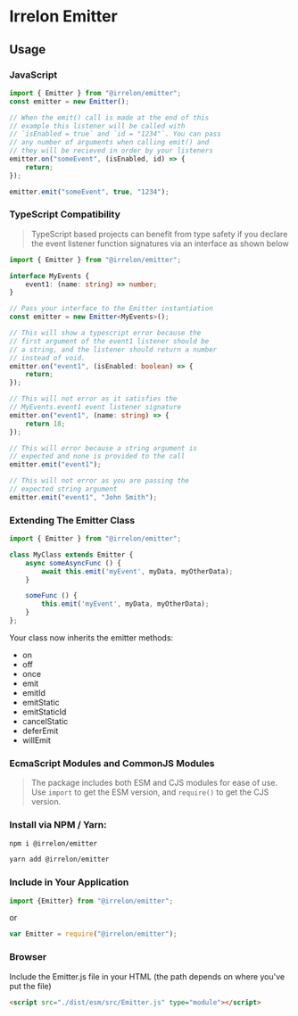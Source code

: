 # Irrelon Emitter

## Usage

### JavaScript
```javascript
import { Emitter } from "@irrelon/emitter";
const emitter = new Emitter();

// When the emit() call is made at the end of this
// example this listener will be called with
// `isEnabled = true` and `id = "1234"`. You can pass
// any number of arguments when calling emit() and
// they will be recieved in order by your listeners
emitter.on("someEvent", (isEnabled, id) => {
    return;
});

emitter.emit("someEvent", true, "1234");
```

### TypeScript Compatibility
> TypeScript based projects can benefit from type safety if you declare the event listener
> function signatures via an interface as shown below

```typescript
import { Emitter } from "@irrelon/emitter";

interface MyEvents {
    event1: (name: string) => number;
}

// Pass your interface to the Emitter instantiation
const emitter = new Emitter<MyEvents>();

// This will show a typescript error because the 
// first argument of the event1 listener should be
// a string, and the listener should return a number
// instead of void.
emitter.on("event1", (isEnabled: boolean) => {
    return;
});

// This will not error as it satisfies the
// MyEvents.event1 event listener signature
emitter.on("event1", (name: string) => {
    return 18;
});

// This will error because a string argument is
// expected and none is provided to the call
emitter.emit("event1");

// This will not error as you are passing the
// expected string argument
emitter.emit("event1", "John Smith");
```

### Extending The Emitter Class

```js
import { Emitter } from "@irrelon/emitter";

class MyClass extends Emitter {
    async someAsyncFunc () {
        await this.emit('myEvent', myData, myOtherData);
    }

    someFunc () {
        this.emit('myEvent', myData, myOtherData);
    }
};
```

Your class now inherits the emitter methods:

* on
* off
* once
* emit
* emitId
* emitStatic
* emitStaticId
* cancelStatic
* deferEmit
* willEmit

### EcmaScript Modules and CommonJS Modules
> The package includes both ESM and CJS modules for ease of use.
> Use `import` to get the ESM version, and `require()` to get
> the CJS version.

### Install via NPM / Yarn:

```bash
npm i @irrelon/emitter
```

```bash
yarn add @irrelon/emitter
```

### Include in Your Application

```js
import {Emitter} from "@irrelon/emitter";
```
or
```js
var Emitter = require("@irrelon/emitter");
```

### Browser

Include the Emitter.js file in your HTML (the path depends on where you've put the file)

```html
<script src="./dist/esm/src/Emitter.js" type="module"></script>
```
